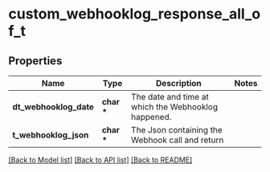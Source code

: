 # custom_webhooklog_response_all_of_t

## Properties
Name | Type | Description | Notes
------------ | ------------- | ------------- | -------------
**dt_webhooklog_date** | **char \*** | The date and time at which the Webhooklog happened. | 
**t_webhooklog_json** | **char \*** | The Json containing the Webhook call and return | 

[[Back to Model list]](../README.md#documentation-for-models) [[Back to API list]](../README.md#documentation-for-api-endpoints) [[Back to README]](../README.md)


